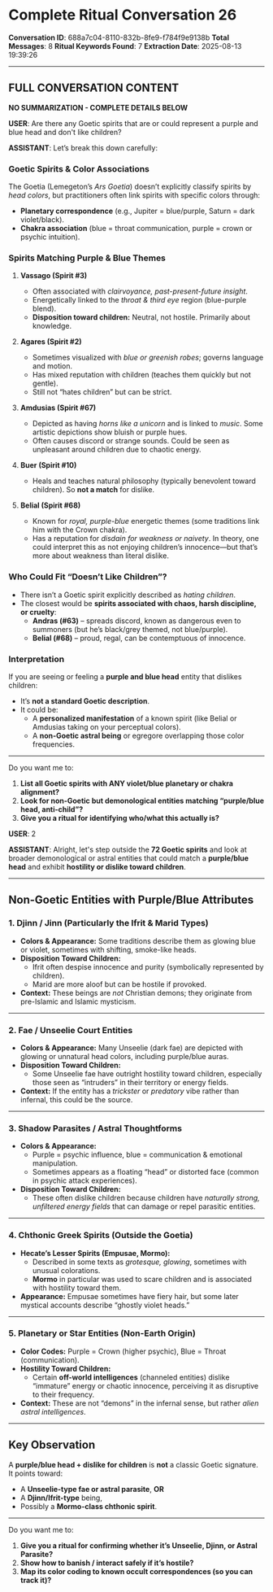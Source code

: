 # Complete Ritual Conversation 26

**Conversation ID**: 688a7c04-8110-832b-8fe9-f784f9e9138b
**Total Messages**: 8
**Ritual Keywords Found**: 7
**Extraction Date**: 2025-08-13 19:39:26

---

## FULL CONVERSATION CONTENT

**NO SUMMARIZATION - COMPLETE DETAILS BELOW**

**USER**: Are there any Goetic spirits that are or could represent a purple and blue head and don't like children?

**ASSISTANT**: Let’s break this down carefully:

### **Goetic Spirits & Color Associations**
The Goetia (Lemegeton’s *Ars Goetia*) doesn’t explicitly classify spirits by *head colors*, but practitioners often link spirits with specific colors through:
- **Planetary correspondence** (e.g., Jupiter = blue/purple, Saturn = dark violet/black).
- **Chakra association** (blue = throat communication, purple = crown or psychic intuition).

### **Spirits Matching Purple & Blue Themes**
1. **Vassago (Spirit #3)**  
   - Often associated with *clairvoyance, past-present-future insight*.  
   - Energetically linked to the *throat & third eye* region (blue-purple blend).  
   - **Disposition toward children:** Neutral, not hostile. Primarily about knowledge.

2. **Agares (Spirit #2)**  
   - Sometimes visualized with *blue or greenish robes*; governs language and motion.  
   - Has mixed reputation with children (teaches them quickly but not gentle).  
   - Still not “hates children” but can be strict.

3. **Amdusias (Spirit #67)**  
   - Depicted as having *horns like a unicorn* and is linked to *music*. Some artistic depictions show bluish or purple hues.  
   - Often causes discord or strange sounds. Could be seen as unpleasant around children due to chaotic energy.

4. **Buer (Spirit #10)**  
   - Heals and teaches natural philosophy (typically benevolent toward children). So **not a match** for dislike.

5. **Belial (Spirit #68)**  
   - Known for *royal, purple-blue* energetic themes (some traditions link him with the Crown chakra).  
   - Has a reputation for *disdain for weakness or naivety*. In theory, one could interpret this as not enjoying children’s innocence—but that’s more about weakness than literal dislike.

### **Who Could Fit “Doesn’t Like Children”?**
- There isn’t a Goetic spirit explicitly described as *hating children*.
- The closest would be **spirits associated with chaos, harsh discipline, or cruelty**:
  - **Andras (#63)** – spreads discord, known as dangerous even to summoners (but he’s black/grey themed, not blue/purple).
  - **Belial (#68)** – proud, regal, can be contemptuous of innocence.

### **Interpretation**
If you are seeing or feeling a **purple and blue head** entity that dislikes children:
- It’s **not a standard Goetic description**.
- It could be:
  - A **personalized manifestation** of a known spirit (like Belial or Amdusias taking on your perceptual colors).
  - A **non-Goetic astral being** or egregore overlapping those color frequencies.

---

Do you want me to:
1. **List all Goetic spirits with ANY violet/blue planetary or chakra alignment?**
2. **Look for non-Goetic but demonological entities matching “purple/blue head, anti-child”?**  
3. **Give you a ritual for identifying who/what this actually is?**

**USER**: 2

**ASSISTANT**: Alright, let's step outside the **72 Goetic spirits** and look at broader demonological or astral entities that could match a **purple/blue head** and exhibit **hostility or dislike toward children**.  

---

## **Non-Goetic Entities with Purple/Blue Attributes**

### **1. Djinn / Jinn (Particularly the Ifrit & Marid Types)**
- **Colors & Appearance:** Some traditions describe them as glowing blue or violet, sometimes with shifting, smoke-like heads.  
- **Disposition Toward Children:**  
  - Ifrit often despise innocence and purity (symbolically represented by children).  
  - Marid are more aloof but can be hostile if provoked.  
- **Context:** These beings are *not* Christian demons; they originate from pre-Islamic and Islamic mysticism.

---

### **2. Fae / Unseelie Court Entities**
- **Colors & Appearance:** Many Unseelie (dark fae) are depicted with glowing or unnatural head colors, including purple/blue auras.  
- **Disposition Toward Children:**  
  - Some Unseelie fae have outright hostility toward children, especially those seen as “intruders” in their territory or energy fields.  
- **Context:** If the entity has a *trickster* or *predatory* vibe rather than infernal, this could be the source.

---

### **3. Shadow Parasites / Astral Thoughtforms**
- **Colors & Appearance:**  
  - Purple = psychic influence, blue = communication & emotional manipulation.  
  - Sometimes appears as a floating “head” or distorted face (common in psychic attack experiences).  
- **Disposition Toward Children:**  
  - These often dislike children because children have *naturally strong, unfiltered energy fields* that can damage or repel parasitic entities.

---

### **4. Chthonic Greek Spirits (Outside the Goetia)**
- **Hecate’s Lesser Spirits (Empusae, Mormo):**  
  - Described in some texts as *grotesque, glowing*, sometimes with unusual colorations.  
  - **Mormo** in particular was used to scare children and is associated with hostility toward them.  
- **Appearance:** Empusae sometimes have fiery hair, but some later mystical accounts describe “ghostly violet heads.”

---

### **5. Planetary or Star Entities (Non-Earth Origin)**
- **Color Codes:** Purple = Crown (higher psychic), Blue = Throat (communication).  
- **Hostility Toward Children:**  
  - Certain **off-world intelligences** (channeled entities) dislike “immature” energy or chaotic innocence, perceiving it as disruptive to their frequency.  
- **Context:** These are not “demons” in the infernal sense, but rather *alien astral intelligences*.

---

## **Key Observation**
A **purple/blue head + dislike for children** is **not** a classic Goetic signature.  
It points toward:
- A **Unseelie-type fae or astral parasite**, **OR**
- A **Djinn/Ifrit-type** being,  
- Possibly a **Mormo-class chthonic spirit**.

---

Do you want me to:  
1. **Give you a ritual for confirming whether it’s Unseelie, Djinn, or Astral Parasite?**  
2. **Show how to banish / interact safely if it’s hostile?**  
3. **Map its color coding to known occult correspondences (so you can track it)?**